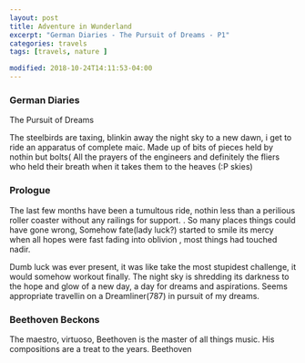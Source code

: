 ```yaml
---
layout: post
title: Adventure in Wunderland
excerpt: "German Diaries - The Pursuit of Dreams - P1"
categories: travels
tags: [travels, nature ]

modified: 2018-10-24T14:11:53-04:00
---
```


### German Diaries 

The Pursuit of Dreams


The steelbirds are taxing, blinkin away the night sky to a new dawn, i get to ride an apparatus of complete
maic. Made up of bits of pieces held by nothin but bolts( All the prayers of the engineers and definitely the fliers who held their breath when it takes them to the heaves (:P skies)

### Prologue
The last few months have been a tumultous ride, nothin less than a perilious roller coaster without any railings for support.
. So many places things could have gone wrong, Somehow fate(lady luck?) started to smile its mercy when all hopes
were fast fading into oblivion , most things had touched nadir.

Dumb luck was ever present, it was like take the most stupidest challenge, it would somehow workout finally. The night sky is shredding its darkness to the hope and glow of a new day, a day for dreams and aspirations.
Seems appropriate travellin on a Dreamliner(787) in pursuit of my dreams.

### Beethoven Beckons
The maestro, virtuoso, Beethoven is the master of all things music. His compositions are a treat to the years. 
Beethoven 

